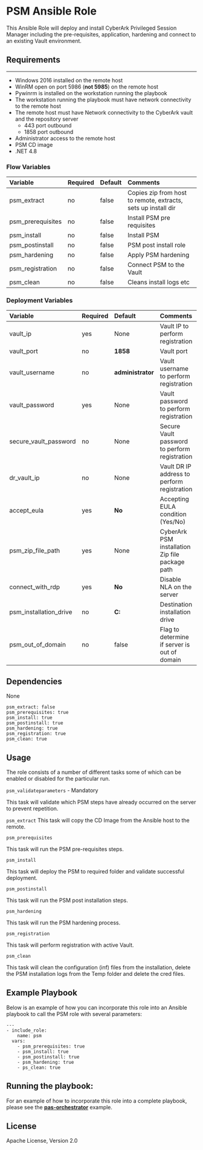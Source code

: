 # PSM Ansible Role
This Ansible Role will deploy and install CyberArk Privileged Session Manager including the pre-requisites, application, hardening and connect to an existing Vault environment.

## Requirements
------------

- Windows 2016 installed on the remote host
- WinRM open on port 5986 (**not 5985**) on the remote host
- Pywinrm is installed on the workstation running the playbook
- The workstation running the playbook must have network connectivity to the remote host
- The remote host must have Network connectivity to the CyberArk vault and the repository server
  - 443 port outbound
  - 1858 port outbound
- Administrator access to the remote host
- PSM CD image
- .NET 4.8


### Flow Variables
Variable                         | Required     | Default                                   | Comments
:--------------------------------|:-------------|:------------------------------------------|:---------
psm_extract                      | no           | false                                     | Copies zip from host to remote, extracts, sets up install dir
psm_prerequisites                | no           | false                                     | Install PSM pre requisites
psm_install                      | no           | false                                     | Install PSM
psm_postinstall                  | no           | false                                     | PSM post install role
psm_hardening                    | no           | false                                     | Apply PSM hardening
psm_registration                 | no           | false                                     | Connect PSM to the Vault
psm_clean                        | no           | false                                     | Cleans install logs etc

### Deployment Variables
Variable                         | Required     | Default                                              | Comments
:--------------------------------|:-------------|:-----------------------------------------------------|:---------
vault_ip                         | yes          | None                                                 | Vault IP to perform registration
vault_port                       | no           | **1858**                                             | Vault port
vault_username                   | no           | **administrator**                                    | Vault username to perform registration
vault_password                   | yes          | None                                                 | Vault password to perform registration
secure_vault_password            | no           | None                                                 | Secure Vault password to perform registration
dr_vault_ip                      | no           | None                                                 | Vault DR IP address to perform registration
accept_eula                      | yes          | **No**                                               | Accepting EULA condition (Yes/No)
psm_zip_file_path                | yes          | None                                                 | CyberArk PSM installation Zip file package path
connect_with_rdp                 | yes          | **No**                                               | Disable NLA on the server
psm_installation_drive           | no           | **C:**                                               | Destination installation drive
psm_out_of_domain                | no           | false                                                | Flag to determine if server is out of domain

## Dependencies
None


    psm_extract: false
    psm_prerequisites: true
    psm_install: true
    psm_postinstall: true
    psm_hardening: true
    psm_registration: true
    psm_clean: true
## Usage
The role consists of a number of different tasks some of which can be enabled
or disabled for the particular run.

`psm_validateparameters` - Mandatory

This task will validate which PSM steps have already occurred on the server to prevent repetition.

`psm_extract`
This task will copy the CD Image from the Ansible host to the remote.

`psm_prerequisites`

This task will run the PSM pre-requisites steps.

`psm_install`

This task will deploy the PSM to required folder and validate successful deployment.

`psm_postinstall`

This task will run the PSM post installation steps.

`psm_hardening`

This task will run the PSM hardening process.

`psm_registration`

This task will perform registration with active Vault.

`psm_clean`

This task will clean the configuration (inf) files from the installation, delete the
PSM installation logs from the Temp folder and delete the cred files.


## Example Playbook
Below is an example of how you can incorporate this role into an Ansible playbook
to call the PSM role with several parameters:

```
---
- include_role:
    name: psm
  vars:
    - psm_prerequisites: true
    - psm_install: true
    - psm_postinstall: true
    - psm_hardening: true
    - ps_clean: true
```

## Running the playbook:
For an example of how to incorporate this role into a complete playbook, please see the
**[pas-orchestrator](https://github.com/cyberark/pas-orchestrator)** example.

## License
Apache License, Version 2.0
